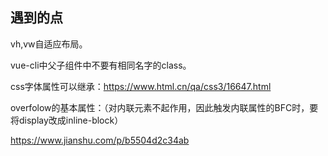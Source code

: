 ## 遇到的点

vh,vw自适应布局。

vue-cli中父子组件中不要有相同名字的class。

css字体属性可以继承：<https://www.html.cn/qa/css3/16647.html>

overfolow的基本属性：（对内联元素不起作用，因此触发内联属性的BFC时，要将display改成inline-block）

<https://www.jianshu.com/p/b5504d2c34ab>

